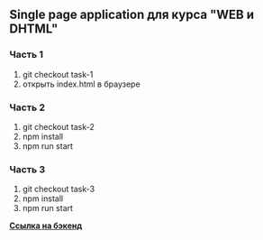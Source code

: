 ## Single page application для курса "WEB и DHTML"

### Часть 1
1) git checkout task-1
2) открыть index.html в браузере

### Часть 2
1) git checkout task-2
2) npm install
3) npm run start

### Часть 3
1) git checkout task-3
2) npm install
3) npm run start

[**Ссылка на бэкенд**](https://github.com/imbarr/web-project-backend)
